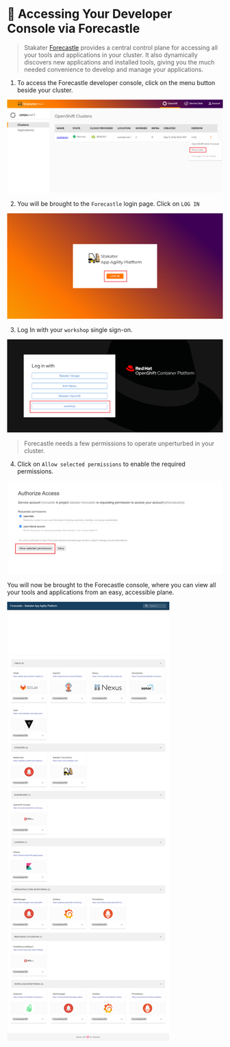 # 🍄 Accessing Your Developer Console via Forecastle

> Stakater [Forecastle](https://github.com/stakater/Forecastle) provides a central control plane for accessing all your tools and applications in your cluster. It also dynamically discovers new applications and installed tools, giving you the much needed convenience to develop and manage your applications.

1. To access the Forecastle developer console, click on the menu button beside your cluster.

![forecastle-page1](./images/forecastle-login-1.png)


2. You will be brought to the `Forecastle` login page. Click on `LOG IN` 


![forecastle-page2](./images/forecastle-login-2.png)




3. Log In with your `workshop` single sign-on.



![login_sso-page](./images/workshop-sso-page-1.png)

> Forecastle needs a few permissions to operate unperturbed in your cluster. 


4. Click on `Allow selected permissions` to enable the required permissions.

![permission-page](./images/permission-page.png)

You will now be brought to the Forecastle console, where you can view all your tools and applications from an easy, accessible plane.

![forecastle_console-page2](./images/forecastle-console.png)



